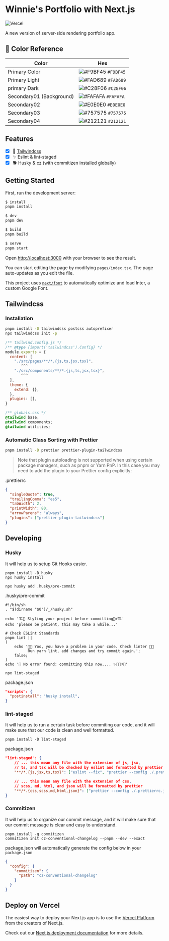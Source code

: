 # Winnie's Portfolio with Next.js

![Vercel](https://vercelbadge.vercel.app/api/weicheng2138/portfolio-weitsao-v2)

A new version of server-side rendering portfolio app.

## 🎨 Color Reference

| Color                    | Hex                                                                |
| ------------------------ | ------------------------------------------------------------------ |
| Primary Color            | ![#F9BF45](https://via.placeholder.com/10/F9BF45?text=+) `#F9BF45` |
| Primary Light            | ![#FAD689](https://via.placeholder.com/10/FAD689?text=+) `#FAD689` |
| primary Dark             | ![#C28F06](https://via.placeholder.com/10/C28F06?text=+) `#C28F06` |
| Secondary01 (Background) | ![#FAFAFA](https://via.placeholder.com/10/FAFAFA?text=+) `#FAFAFA` |
| Secondary02              | ![#E0E0E0](https://via.placeholder.com/10/E0E0E0?text=+) `#E0E0E0` |
| Secondary03              | ![#757575](https://via.placeholder.com/10/757575?text=+) `#757575` |
| Secondary04              | ![#212121](https://via.placeholder.com/10/212121?text=+) `#212121` |

## Features

- [x] 🌊 [Tailwindcss](https://tailwindcss.nuxt.dev/)
- [x] ✨ Eslint & lint-staged
- [x] 🐕 Husky & cz (with commitizen installed globally)

## Getting Started

First, run the development server:

```bash
$ install
pnpm install

$ dev
pnpm dev

$ build
pnpm build

$ serve
pnpm start
```

Open [http://localhost:3000](http://localhost:3000) with your browser to see the result.

You can start editing the page by modifying `pages/index.tsx`. The page auto-updates as you edit the file.

This project uses [`next/font`](https://nextjs.org/docs/basic-features/font-optimization) to automatically optimize and load Inter, a custom Google Font.

## Tailwindcss

### Installation

```bash
pnpm install -D tailwindcss postcss autoprefixer
npx tailwindcss init -p
```

```js
/** tailwind.config.js */
/** @type {import('tailwindcss').Config} */
module.exports = {
  content: [
    "./src/pages/**/*.{js,ts,jsx,tsx}",
       ^^^
    "./src/components/**/*.{js,ts,jsx,tsx}",
       ^^^
  ],
  theme: {
    extend: {},
  },
  plugins: [],
}
```

```css
/** globals.css */
@tailwind base;
@tailwind components;
@tailwind utilities;
```

### Automatic Class Sorting with Prettier

```bash
pnpm install -D prettier prettier-plugin-tailwindcss
```

> Note that plugin autoloading is not supported when using certain package managers, such as pnpm or Yarn PnP. In this case you may need to add the plugin to your Prettier config explicitly:

.prettierrc

```json
{
  "singleQuote": true,
  "trailingComma": "es5",
  "tabWidth": 2,
  "printWidth": 80,
  "arrowParens": "always",
  "plugins": ["prettier-plugin-tailwindcss"]
}
```

## Developing

### Husky

It will help us to setup Git Hooks easier.

```shell
pnpm install -D husky
npx husky install

npx husky add .husky/pre-commit
```

.husky/pre-commit

```shell
#!/bin/sh
. "$(dirname "$0")/_/husky.sh"

echo '🏗️👷 Styling your project before committing👷‍♂️🏗️'
echo 'please be patient, this may take a while...'

# Check ESLint Standards
pnpm lint ||
(
    echo '🔨❌ Yoo, you have a problem in your code. Check linter 🔨❌
          Run yarn lint, add changes and try commit again.';
    false;
)
echo '🎉 No error found: committing this now.... ✨🚀🏄‍♂️🍻'

npx lint-staged
```

package.json

```json
"scripts": {
  "postinstall": "husky install",
}
```

### lint-staged

It will help us to run a certain task before commiting our code, and it will make sure that our code is clean and well formatted.

```shell
pnpm install -D lint-staged
```

package.json

```json
"lint-staged": {
    // ... this mean any file with the extension of js, jsx,
    // ts, and tsx will be checked by eslint and formatted by prettier
    "**/*.{js,jsx,ts,tsx}": ["eslint --fix", "prettier --config ./.prettierrc.js --write"],

    // ... this mean any file with the extension of css,
    // scss, md, html, and json will be formatted by prettier
    "**/*.{css,scss,md,html,json}": ["prettier --config ./.prettierrc.js --write"]
}
```

### Commitizen

It will help us to organize our commit message, and it will make sure that our commit message is clear and easy to understand.

```shell
pnpm install -g commitizen
commitizen init cz-conventional-changelog --pnpm --dev --exact
```

package.json will automatically generate the config below in your `package.json`

```json
{
  "config": {
    "commitizen": {
      "path": "cz-conventional-changelog"
    }
  }
}
```

## Deploy on Vercel

The easiest way to deploy your Next.js app is to use the [Vercel Platform](https://vercel.com/new?utm_medium=default-template&filter=next.js&utm_source=create-next-app&utm_campaign=create-next-app-readme) from the creators of Next.js.

Check out our [Next.js deployment documentation](https://nextjs.org/docs/deployment) for more details.

